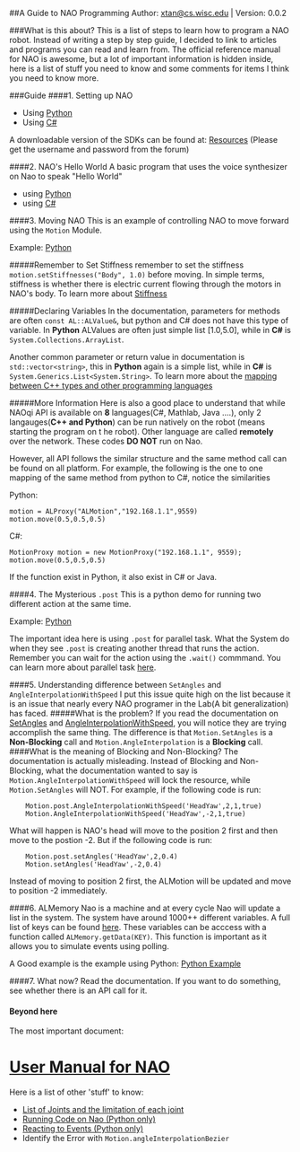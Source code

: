 ##A Guide to NAO Programming
Author: xtan@cs.wisc.edu | Version: 0.0.2


###What is this about?
This is a list of steps to learn how to program a NAO robot. Instead of writing a step by step guide, I decided to link to articles and programs you can read and learn from. The official reference manual for NAO is awesome, but a lot of important information is hidden inside, here is a list of stuff you need to know and some comments for items I think you need to know more.

###Guide
####1. Setting up NAO
* Using [Python](https://community.aldebaran-robotics.com/doc/1-14/dev/python/install_guide.html#python-install-guide)
* Using [C#](https://community.aldebaran-robotics.com/doc/1-14/dev/dotnet/index.html)

A downloadable version of the SDKs can be found at: [Resources](https://community.aldebaran-robotics.com/resources/) (Please get the username and password from the forum)

####2. NAO's Hello World
A basic program that uses the voice synthesizer on Nao to speak "Hello World"

* using [Python](https://community.aldebaran-robotics.com/doc/1-14/dev/python/making_nao_speak.html)
* using [C#](https://community.aldebaran-robotics.com/doc/1-14/dev/dotnet/index.html#hello-world-example)


####3. Moving NAO
This is an example of controlling NAO to move forward using the ``Motion`` Module.

Example: [Python](https://community.aldebaran-robotics.com/doc/1-14/dev/python/making_nao_move.html)

#####Remember to Set Stiffness
remember to set the stiffness ``motion.setStiffnesses("Body", 1.0)`` before moving. In simple terms, stiffness is whether there is electric current flowing through the motors in NAO's body. To learn more about [Stiffness](https://community.aldebaran-robotics.com/doc/1-14/naoqi/motion/control-stiffness.html#control-stiffness)

#####Declaring Variables
In the documentation, parameters for methods are often ``const AL::ALValue&``, but python and C# does not have this type of variable. In __Python__ ALValues are often just simple list [1.0,5.0], while in __C#__ is ``System.Collections.ArrayList``.

Another common parameter or return value in documentation is ``std::vector<string>``, this in __Python__ again is a simple list, while in __C#__ is ``System.Generics.List<System.String>``. To learn more about the [mapping between C++ types and other programming languages](https://community.aldebaran-robotics.com/doc/1-14/naoqi/stdtypes.html)

#####More Information
Here is also a good place to understand that while NAOqi API is available on __8__ languages(C#, Mathlab, Java ....), only 2 langauges(__C++ and Python__) can be run natively on the robot (means starting the program on t he robot). Other language are called __remotely__ over the network. These codes __DO NOT__ run on Nao.

However, all API follows the similar structure and the same method call can be found on all platform. For example, the following is the one to one mapping of the same method from python to C#, notice the similarities

Python:

    motion = ALProxy("ALMotion","192.168.1.1",9559)
    motion.move(0.5,0.5,0.5)
    
C#:

	MotionProxy motion = new MotionProxy("192.168.1.1", 9559);
	motion.move(0.5,0.5,0.5)

If the function exist in Python, it also exist in C# or Java.


####4. The Mysterious ``.post``
This is a python demo for running two different action at the same time. 

Example: [Python](https://community.aldebaran-robotics.com/doc/1-14/dev/python/making_nao_move.html)

The important idea here is using ``.post`` for parallel task. What the System do when they see ``.post`` is creating another thread that runs the action. Remember you can wait for the action using the ``.wait()`` commmand. You can learn more about parallel task [here](https://community.aldebaran-robotics.com/doc/1-14/dev/naoqi/index.html#blocking-and-non-blocking-calls). 


####5. Understanding difference between ``SetAngles`` and ``AngleInterpolationWithSpeed``
I put this issue quite high on the list because it is an issue that nearly every NAO programer in the Lab(A bit generalization) has faced.
#####What is the problem?
If you read the documentation on [SetAngles](https://community.aldebaran-robotics.com/doc/1-14/naoqi/motion/control-joint-api.html#ALMotionProxy::setAngles__AL::ALValueCR.AL::ALValueCR.floatCR) and [AngleInterpolationWithSpeed](https://community.aldebaran-robotics.com/doc/1-14/naoqi/motion/control-joint-api.html#ALMotionProxy::angleInterpolationWithSpeed__AL::ALValueCR.AL::ALValueCR.floatCR), you will notice they are trying accomplish the same thing. The difference is that ``Motion.SetAngles`` is a __Non-Blocking__ call and ``Motion.AngleInterpolation`` is a __Blocking__ call.
####What is the meaning of Blocking and Non-Blocking?
The documentation is actually misleading. Instead of Blocking and Non-Blocking, what the documentation wanted to say is ``Motion.AngleInterpolationWithSpeed`` will lock the resource, while ``Motion.SetAngles`` will NOT.
For example, if the following code is run:

		Motion.post.AngleInterpolationWithSpeed('HeadYaw',2,1,true)
		Motion.AngleInterpolationWithSpeed('HeadYaw',-2,1,true)

What will happen is NAO's head will move to the position 2 first and then move to the postion -2. But if the following code is run:

		Motion.post.setAngles('HeadYaw',2,0.4)
		Motion.setAngles('HeadYaw',-2,0.4)
		
Instead of moving to position 2 first, the ALMotion will be updated and move to position -2 immediately.

####6. ALMemory
Nao is a machine and at every cycle Nao will update a list in the system. The system have around 1000++ different variables. A full list of keys can be found [here](#). These variables can be acccess with a function called ``ALMemory.getData(KEY)``. This function is important as it allows you to simulate events using polling.

A Good example is the example using Python: 
[Python Example](https://community.aldebaran-robotics.com/doc/1-14/dev/python/processing_data.html)

####7. What now?
Read the documentation. If you want to do something, see whether there is an API call for it.

#### Beyond here
The most important document: [<h1>User Manual for NAO</h1>](https://community.aldebaran-robotics.com/doc/1-14/naoqi/index.html#naoqi-api)
Here is a list of other 'stuff' to know:

* [List of Joints and the limitation of each joint](https://community.aldebaran-robotics.com/doc/1-14/family/nao_h25/joints_h25.html#h25-joints)
*  [Running Code on Nao (Python only)](https://community.aldebaran-robotics.com/doc/1-14/dev/python/running_python_code_on_the_robot.html)
*  [Reacting to Events (Python only)](https://community.aldebaran-robotics.com/doc/1-14/dev/python/reacting_to_events.html#python-reacting-to-events)
*  Identify the Error with ``Motion.angleInterpolationBezier``

